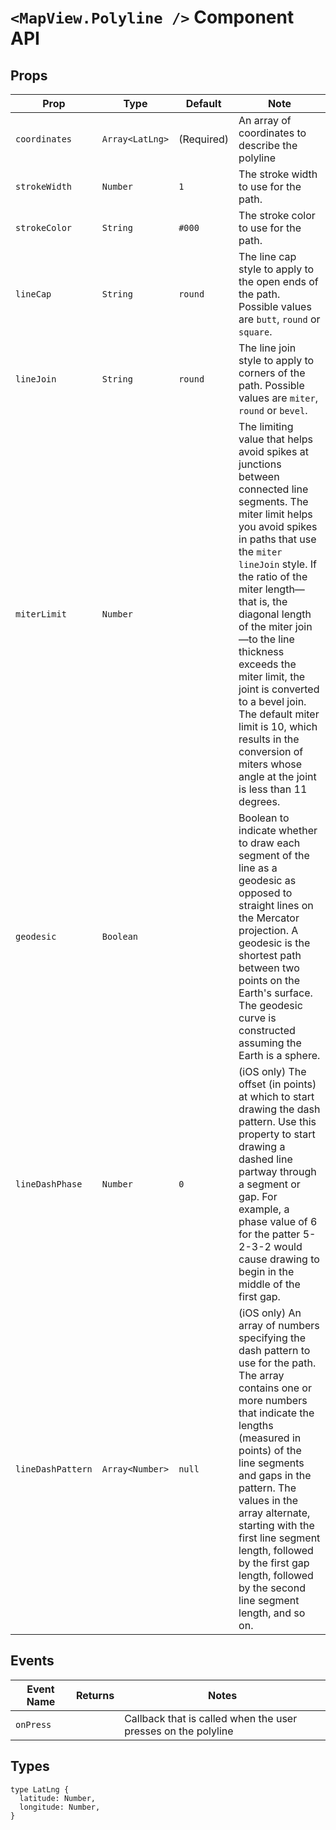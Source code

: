 # `<MapView.Polyline />` Component API

## Props

| Prop | Type | Default | Note |
|---|---|---|---|
| `coordinates` | `Array<LatLng>` | (Required) | An array of coordinates to describe the polyline
| `strokeWidth` | `Number` | `1` | The stroke width to use for the path.
| `strokeColor` | `String` | `#000` | The stroke color to use for the path.
| `lineCap` | `String` | `round` | The line cap style to apply to the open ends of the path. Possible values are `butt`, `round` or `square`.
| `lineJoin` | `String` | `round` | The line join style to apply to corners of the path. Possible values are `miter`, `round` or `bevel`.
| `miterLimit` | `Number` |  | The limiting value that helps avoid spikes at junctions between connected line segments. The miter limit helps you avoid spikes in paths that use the `miter` `lineJoin` style. If the ratio of the miter length—that is, the diagonal length of the miter join—to the line thickness exceeds the miter limit, the joint is converted to a bevel join. The default miter limit is 10, which results in the conversion of miters whose angle at the joint is less than 11 degrees.
| `geodesic` | `Boolean` |  | Boolean to indicate whether to draw each segment of the line as a geodesic as opposed to straight lines on the Mercator projection. A geodesic is the shortest path between two points on the Earth's surface. The geodesic curve is constructed assuming the Earth is a sphere.
| `lineDashPhase` | `Number` | `0` | (iOS only) The offset (in points) at which to start drawing the dash pattern. Use this property to start drawing a dashed line partway through a segment or gap. For example, a phase value of 6 for the patter 5-2-3-2 would cause drawing to begin in the middle of the first gap.
| `lineDashPattern` | `Array<Number>` | `null` | (iOS only) An array of numbers specifying the dash pattern to use for the path. The array contains one or more numbers that indicate the lengths (measured in points) of the  line segments and gaps in the pattern. The values in the array alternate, starting with the first line segment length, followed by the first gap length, followed by the second line segment length, and so on.

## Events

| Event Name | Returns | Notes
|---|---|---|
| `onPress` |  | Callback that is called when the user presses on the polyline

## Types

```
type LatLng {
  latitude: Number,
  longitude: Number,
}
```
